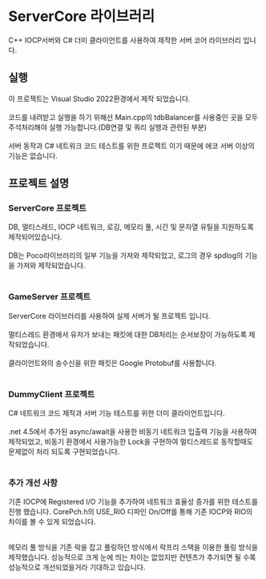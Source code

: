 # ServerCore 라이브러리

C++ IOCP서버와 C# 더미 클라이언트를 사용하여 제작한 서버 코어 라이브러리 입니다.

## 실행

이 프로젝트는 Visual Studio 2022환경에서 제작 되었습니다.<br><br>
코드를 내려받고 실행을 하기 위해선 Main.cpp의 tdbBalancer를 사용중인 곳을 모두 주석처리해야 실행 가능합니다.(DB연결 및 쿼리 실행과 관련된 부분)<br><br>
서버 동작과 C# 네트워크 코드 테스트를 위한 프로젝트 이기 때문에 에코 서버 이상의 기능은 없습니다.

## 프로젝트 설명

<h3>ServerCore 프로젝트</h3>
DB, 멀티스레드, IOCP 네트워크, 로깅, 메모리 풀, 시간 및 문자열 유틸을 지원하도록 제작되어있습니다.<br><br>
DB는 Poco라이브러리의 일부 기능을 가져와 제작되었고, 로그의 경우 spdlog의 기능을 가져와 제작되었습니다.<br><br>

<h3>GameServer 프로젝트</h3>
ServerCore 라이브러리를 사용하여 실제 서버가 될 프로젝트 입니다.<br><br>
멀티스레드 환경에서 유저가 보내는 패킷에 대한 DB처리는 순서보장이 가능하도록 제작되었습니다.<br><br>
클라이언트와의 송수신을 위한 패킷은 Google Protobuf를 사용합니다.<br><br>

<h3>DummyClient 프로젝트</h3>
C# 네트워크 코드 제작과 서버 기능 테스트를 위한 더미 클라이언트입니다.<br><br>
.net 4.5에서 추가된 async/await을 사용한 비동기 네트워크 입출력 기능을 사용하여 제작되었고, 비동기 환경에서 사용가능한 Lock을 구현하여 멀티스레드로 동작할때도 문제없이 처리 되도록 구현되었습니다.<br><br>

<h3>추가 개선 사항</h3>
기존 IOCP에 Registered I/O 기능을 추가하여 네트워크 효율성 증가를 위한 테스트를 진행 했습니다. CorePch.h의 USE_RIO 디파인 On/Off를 통해 기존 IOCP와 RIO의 차이를 볼 수 있게 되었습니다.<br><br>

메모리 풀 방식을 기존 락을 잡고 풀링하던 방식에서 락프리 스택을 이용한 풀링 방식을 제작했습니다. 성능적으로 크게 눈에 띄는 차이는 없었지만 컨텐츠가 추가되면 될 수록 성능적으로 개선되었을거라 기대하고 있습니다.<br><br>

